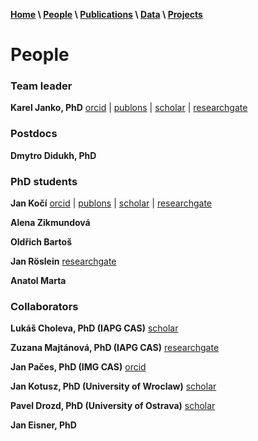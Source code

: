 **[Home](index.html) \ [People](people.html) \ [Publications](publications.html) \ [Data](data.html) \ [Projects](projects.html)**

# People
### Team leader
**Karel Janko, PhD**
[orcid](http://orcid.org/0000-0002-7866-4937) |
[publons](https://publons.com/researcher/2521634/karel-janko/) |
[scholar](https://scholar.google.com/citations?user=azHnMBgAAAAJ&hl=en&oi=ao) |
[researchgate](https://www.researchgate.net/profile/Karel_Janko)

### Postdocs
**Dmytro Didukh, PhD**

### PhD students
**Jan Kočí**
[orcid](https://orcid.org/0000-0002-9036-8321) | 
[publons](https://publons.com/researcher/2915880/jan-koci/) | 
[scholar](https://scholar.google.com/citations?user=T-A4CwMAAAAJ&hl=en&oi=sra) | 
[researchgate](https://www.researchgate.net/profile/Jan_Koci2)

**Alena Zikmundová**

**Oldřich Bartoš**

**Jan Röslein**
[researchgate](https://www.researchgate.net/profile/Jan_Roeslein)

**Anatol Marta**

### Collaborators
**Lukáš Choleva, PhD (IAPG CAS)**
[scholar](https://scholar.google.com/citations?user=FH-hkZ8AAAAJ&hl=en)

**Zuzana Majtánová, PhD (IAPG CAS)**
[researchgate](https://www.researchgate.net/profile/Zuzana_Majtanova)

**Jan Pačes, PhD (IMG CAS)**
[orcid](http://orcid.org/0000-0003-3059-6127)

**Jan Kotusz, PhD (University of Wroclaw)**
[scholar](https://scholar.google.com/citations?user=pmbgn-kAAAAJ&hl=en)

**Pavel Drozd, PhD (University of Ostrava)**
[scholar](https://scholar.google.com/citations?user=JRjv9p0AAAAJ&hl=en)

**Jan Eisner, PhD**
